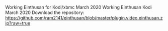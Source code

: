 Working Einthusan for Kodi/xbmc March 2020
Working Einthusan Kodi March 2020
Download the repository: https://github.com/ram2141/einthusan/blob/master/plugin.video.einthusan.zip?raw=true
